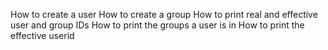 How to create a user
How to create a group
How to print real and effective user and group IDs
How to print the groups a user is in
How to print the effective userid
